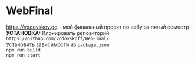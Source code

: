 # WebFinal
https://vodovskov.gq - мой финальный проект по вебу за пятый семестр</br>
<b>УСТАНОВКА:</b>
Клонировать репозиторий `https://github.com/vodovskoff/WebFinal/` </br>
Установить зависимости из `package.json` </br>
`npm run build`</br>
`npm run start`</br>
